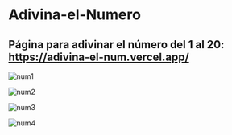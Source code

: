 # Adivina-el-Numero
## Página para adivinar el número del 1 al 20: https://adivina-el-num.vercel.app/


![num1](https://user-images.githubusercontent.com/84631641/187747401-c961256c-a2b8-4fda-9bb7-9c9a8b2f3b34.png)


![num2](https://user-images.githubusercontent.com/84631641/187747407-19984279-3c3d-4a69-bbba-31c4d6a4be33.png)


![num3](https://user-images.githubusercontent.com/84631641/187747414-9ea6aa8d-d2fd-4daa-8429-80863bf2e6b5.png)


![num4](https://user-images.githubusercontent.com/84631641/187747423-11a11077-020d-4bf1-9a7f-b96842cbc1df.png)
